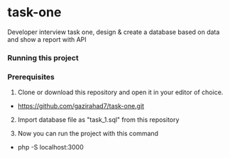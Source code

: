 # task-one
Developer interview task one, design &amp; create a database based on data and show a report with API
### Running this project



### Prerequisites


1. Clone or download this repository and open it in your editor of choice. 
 - https://github.com/gazirahad7/task-one.git
 
2. Import database file as "task_1.sql" from  this repository

3. Now you can run the project with this command

  - php -S localhost:3000  
  
 
 
